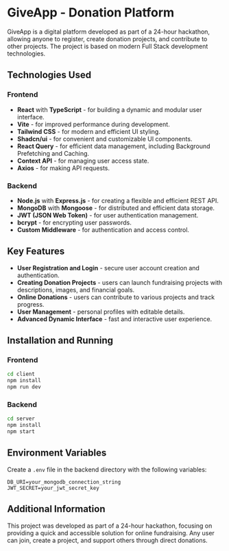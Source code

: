 # GiveApp - Donation Platform

GiveApp is a digital platform developed as part of a 24-hour hackathon, allowing anyone to register, create donation projects, and contribute to other projects. The project is based on modern Full Stack development technologies.

## Technologies Used

### **Frontend**

- **React** with **TypeScript** - for building a dynamic and modular user interface.
- **Vite** - for improved performance during development.
- **Tailwind CSS** - for modern and efficient UI styling.
- **Shadcn/ui** - for convenient and customizable UI components.
- **React Query** - for efficient data management, including Background Prefetching and Caching.
- **Context API** - for managing user access state.
- **Axios** - for making API requests.

### **Backend**

- **Node.js** with **Express.js** - for creating a flexible and efficient REST API.
- **MongoDB** with **Mongoose** - for distributed and efficient data storage.
- **JWT (JSON Web Token)** - for user authentication management.
- **bcrypt** - for encrypting user passwords.
- **Custom Middleware** - for authentication and access control.

## Key Features

- **User Registration and Login** - secure user account creation and authentication.
- **Creating Donation Projects** - users can launch fundraising projects with descriptions, images, and financial goals.
- **Online Donations** - users can contribute to various projects and track progress.
- **User Management** - personal profiles with editable details.
- **Advanced Dynamic Interface** - fast and interactive user experience.

## Installation and Running

### **Frontend**

```bash
cd client
npm install
npm run dev
```

### **Backend**

```bash
cd server
npm install
npm start
```

## Environment Variables

Create a `.env` file in the backend directory with the following variables:

```
DB_URI=your_mongodb_connection_string
JWT_SECRET=your_jwt_secret_key
```

## Additional Information

This project was developed as part of a 24-hour hackathon, focusing on providing a quick and accessible solution for online fundraising. Any user can join, create a project, and support others through direct donations.

